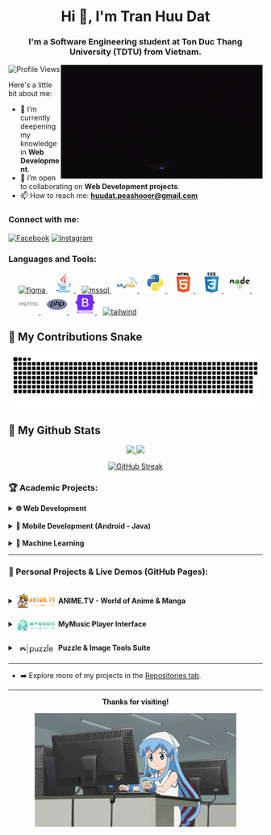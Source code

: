 <!-- Optional Banner (Keep commented out unless you want it) -->
<!-- ![MasterHead](https://1.bp.blogspot.com/-7A4WynwLsMw/XbBpCXG8fHI/AAAAAAAAMt4/uOa1bpLskYgrwGbllhSu2SDj_Mig8SXJQCLcBGAsYHQ/s1600/2000_600px.gif) -->

<h1 align="center">Hi 👋, I'm Tran Huu Dat</h1>
<h3 align="center">I'm a Software Engineering student at Ton Duc Thang University (TDTU) from Vietnam.</h3>

<img align="right" alt="Coding Animation" width="400" src="img/type.gif"> 
<!-- Make sure 'type.gif' exists in your repository or replace the src with a valid URL -->

<p align="left"> <img src="https://komarev.com/ghpvc/?username=TranHuuDat2004&label=Profile%20views&color=0e75b6&style=flat" alt="Profile Views" /> </p>

<!-- Optional Giphy Embed (Keep commented out unless you want it) -->
<!-- <div style="width:100%;height:0;padding-bottom:100%;position:relative;"><iframe src="https://giphy.com/embed/vtm4qejJIl1ERPIrbA" width="100%" height="100%" style="position:absolute" frameBorder="0" class="giphy-embed" allowFullScreen></iframe></div><p><a href="https://giphy.com/gifs/knife-crab-pikaole-vtm4qejJIl1ERPIrbA">via GIPHY</a></p> -->

Here's a little bit about me:
- 🌱 I’m currently deepening my knowledge in **Web Development**.
- 👯 I’m open to collaborating on **Web Development projects**.
- 📫 How to reach me: **huudat.peashooer@gmail.com**
<!-- - ⚡ Fun fact: I identify with the ISTP personality type. -->

<h3 align="left">Connect with me:</h3>
<p align="left">
  <!-- Twitter -->
  <!-- <a href="https://twitter.com/Rst_zsy" target="blank"><img align="center" src="https://raw.githubusercontent.com/rahuldkjain/github-profile-readme-generator/master/src/images/icons/Social/twitter.svg" alt="Twitter" height="30" width="40" /></a> -->
  
  <a href="https://www.facebook.com/tranhuudat.10112004" target="blank"><img align="center" src="https://raw.githubusercontent.com/rahuldkjain/github-profile-readme-generator/master/src/images/icons/Social/facebook.svg" alt="Facebook" height="30" width="40" /></a>
  <a href="https://www.instagram.com/huudat.2k4/" target="blank"><img align="center" src="https://raw.githubusercontent.com/rahuldkjain/github-profile-readme-generator/master/src/images/icons/Social/instagram.svg" alt="Instagram" height="30" width="40" /></a>
  
  <!-- Discord -->
  <!-- <a href="https://discord.gg/YOUR_DISCORD_ID" target="blank"><img align="center" src="https://raw.githubusercontent.com/rahuldkjain/github-profile-readme-generator/master/src/images/icons/Social/discord.svg" alt="Discord" height="30" width="40" /></a> -->
</p>

<h3 align="left">Languages and Tools:</h3>
<p align="left" style="padding-left: 20px;">
  <a href="https://www.figma.com/" target="_blank" rel="noreferrer">
    <img src="https://www.vectorlogo.zone/logos/figma/figma-icon.svg" alt="figma" width="40" height="40"/>
  </a>
    
  <a href="https://www.java.com" target="_blank" rel="noreferrer">
    <img src="https://raw.githubusercontent.com/devicons/devicon/master/icons/java/java-original.svg" alt="java" width="40" height="40"/>
  </a>
    
  <a href="https://www.microsoft.com/en-us/sql-server" target="_blank" rel="noreferrer">
    <img src="https://www.svgrepo.com/show/303229/microsoft-sql-server-logo.svg" alt="mssql" width="40" height="40"/>
  </a>
    
  <a href="https://www.mysql.com/" target="_blank" rel="noreferrer">
    <img src="https://raw.githubusercontent.com/devicons/devicon/master/icons/mysql/mysql-original-wordmark.svg" alt="mysql" width="40" height="40"/>
  </a>
    
  <a href="https://www.python.org" target="_blank" rel="noreferrer">
    <img src="https://raw.githubusercontent.com/devicons/devicon/master/icons/python/python-original.svg" alt="python" width="40" height="40"/>
  </a>
    
  <a href="https://www.w3.org/html/" target="_blank" rel="noreferrer">
    <img src="https://raw.githubusercontent.com/devicons/devicon/master/icons/html5/html5-original-wordmark.svg" alt="html5" width="40" height="40"/>
  </a>
    
  <a href="https://www.w3schools.com/css/" target="_blank" rel="noreferrer">
    <img src="https://raw.githubusercontent.com/devicons/devicon/master/icons/css3/css3-original-wordmark.svg" alt="css3" width="40" height="40"/>
  </a>
    
  <a href="https://nodejs.org" target="_blank" rel="noreferrer">
    <img src="https://raw.githubusercontent.com/devicons/devicon/master/icons/nodejs/nodejs-original-wordmark.svg" alt="NodeJS" width="40" height="40"/>
  </a>
    
  <a href="https://expressjs.com" target="_blank" rel="noreferrer">
    <img src="https://raw.githubusercontent.com/devicons/devicon/master/icons/express/express-original-wordmark.svg" alt="Express" width="40" height="40"/>
  </a>
    
  <a href="https://www.php.net" target="_blank" rel="noreferrer">
    <img src="https://raw.githubusercontent.com/devicons/devicon/master/icons/php/php-original.svg" alt="php" width="40" height="40"/>
  </a>
    
  <a href="https://getbootstrap.com" target="_blank" rel="noreferrer">
    <img src="https://raw.githubusercontent.com/devicons/devicon/master/icons/bootstrap/bootstrap-plain-wordmark.svg" alt="bootstrap" width="40" height="40"/>
  </a>
    
  <a href="https://tailwindcss.com/" target="_blank" rel="noreferrer">
    <img src="https://www.vectorlogo.zone/logos/tailwindcss/tailwindcss-icon.svg" alt="tailwind" width="40" height="40"/>
  </a>
</p>


## 🚀 My Contributions Snake

<picture>
  <source media="(prefers-color-scheme: dark)" srcset="https://raw.githubusercontent.com/TranHuuDat2004/TranHuuDat2004/output/github-contribution-grid-snake-dark.svg">
  <source media="(prefers-color-scheme: light)" srcset="https://raw.githubusercontent.com/TranHuuDat2004/TranHuuDat2004/output/github-contribution-grid-snake.svg">
  <img alt="github contribution grid snake animation" src="https://raw.githubusercontent.com/TranHuuDat2004/TranHuuDat2004/output/github-contribution-grid-snake.svg">
</picture>

## 🚀 My Github Stats

<p align="center">
  <a href="https://github.com/TranHuuDat2004/github-readme-stats">
    <img height="200" src="https://github-readme-stats.vercel.app/api?username=TranHuuDat2004&theme=radical&show_icons=true&include_all_commits=true&count_private=true" />
  </a>
  <a href="https://github.com/TranHuuDat2004/github-readme-stats"> <!-- Corrected link wrapper for consistency -->
    <img height="200" src="https://github-readme-stats.vercel.app/api/top-langs?username=TranHuuDat2004&theme=radical&layout=compact&langs_count=8&card_width=320" /> 
    <!-- Corrected username=TranHuuDat2004 -->
  </a>
</p>

<p align="center">
  <a href="https://git.io/streak-stats">
    <img src="https://streak-stats.demolab.com/?user=TranHuuDat2004&theme=radical&langs_count=8&card_width=805" alt="GitHub Streak" /> 
    <!-- Adjusted card_width slightly, you can fine-tune this -->
  </a>
</p>

### 🏆 Academic Projects:

<details>
<summary><strong>🌐 Web Development</strong></summary>
<br>
<div style="padding-left: 20px;">

<details>
<summary>
<img alt="BrickShop Logo"  src="img/logo_brickshop_resized.png" align="center">
<strong>BrickShop - E-commerce for Building Blocks</strong>
</summary>
<div style="padding-left: 40px; padding-top: 10px;">
<p>Engineered an e-commerce hub for building block fans (Qman, Keeppley, LEGO). Key features include seamless product browsing, secure checkout, order management, and a dedicated administration dashboard for efficient business operations.</p>
<ul>
<li><strong>Frontend:</strong> HTML5, CSS3, JavaScript, Bootstrap (Customer UI), Tailwind CSS (Admin UI)</li>
<li><strong>Backend:</strong> Node.js, Express.js</li>
<li><strong>Database:</strong> MySQL</li>
</ul>
</div>
</details>

<br>

<details>
<summary>
<img alt="ZStyle Logo"  src="img/logo_zstyle_resized.png" align="center">
<strong>ZStyle - Foundational E-commerce Website</strong>
</summary>
<div style="padding-left: 40px; padding-top: 10px;">
<p>Developed a foundational e-commerce website for clothing as a course project. Implemented core functionalities for users to explore fashion items and proceed through a basic purchase flow.</p>
<ul>
<li><strong>Frontend:</strong> HTML5, CSS3, JavaScript</li>
<li><strong>Backend:</strong> PHP</li>
<li><strong>Database:</strong> MySQL</li>
</ul>
</div>
</details>

<br>

<details>
<summary>
<img alt="Omacha Shop Logo"  src="img/logo_omacha_resized.png" align="center">
<strong>Omacha Shop - Full-stack Toy Store</strong>
</summary>
<div style="padding-left: 40px; padding-top: 10px;">
<p>A delightful e-commerce platform specializing in toys, developed as a full-stack web application. Features comprehensive online shopping experience for customers and a robust administration system for efficient management.</p>
<ul>
<li><strong>Frontend:</strong> HTML5, CSS3, JavaScript, Bootstrap</li>
<li><strong>Backend:</strong> PHP</li>
<li><strong>Database:</strong> MySQL</li>
</ul>
</div>
</details>

</div>
</details>

<br>

<details>
<summary><strong>📱 Mobile Development (Android - Java)</strong></summary>
<br>
<div style="padding-left: 20px;">

<details>
<summary>
<img alt="AquaTrack Logo"  src="img/logo_aquatrack_resized.png" align="center">
<strong>AquaTrack (Water_Reminder) - Hydration Companion App</strong>
</summary>
<div style="padding-left: 40px; padding-top: 10px;">
<p>Created AquaTrack, a native Android application promoting better hydration. Allows users to easily log water consumption, visualize progress towards daily goals, and store data persistently using Firebase Firestore.</p>
<ul>
<li><strong>Platform:</strong> Android</li>
<li><strong>Language:</strong> Java</li>
<li><strong>Database:</strong> Firebase Firestore</li>
</ul>
</div>
</details>

</div>
</details>

<br>

<details>
<summary><strong>🧠 Machine Learning</strong></summary>
<br>
<div style="padding-left: 20px;">

<details>
<summary>
<img alt="Handwriting Signature Recognition"  src="img/logo_handwriting_resized.png" align="center">
<strong>Handwriting Signature Recognition</strong>
</summary>
<div style="padding-left: 40px; padding-top: 10px;">
<p>Developed a machine learning model for authenticating handwritten signatures. This project explores techniques for feature extraction and classification to verify signature authenticity.</p>
<ul>
<li><strong>Language:</strong> Python</li>
<li><strong>Libraries/Frameworks:</strong> TensorFlow, Keras, scikit-learn, OpenCV</li>
</ul>
</div>
</details>

</div>
</details>

---

### 🚀 Personal Projects & Live Demos (GitHub Pages):

<br>

<details>
<summary>
<img alt="ANIME.TV Logo"  src="img/logo_animetv_resized.png" align="center">
<strong>ANIME.TV - World of Anime & Manga</strong>
</summary>
<ul>
    <li><strong>Description:</strong> A Crunchyroll-inspired static website built to explore and enjoy Anime & Manga content. A personal project for learning and skill development.</li>
    <li><strong>🔗 Live Demo:</strong> <a href="https://tranhuudat2004.github.io/anime.tv/">https://tranhuudat2004.github.io/anime.tv/</a></li>
    <li><strong>💡 Key Features:</strong> Video player, image/GIF galleries, manga reader.</li>
    <li><strong>Tech Stack:</strong> HTML5, CSS3, Vanilla JavaScript, GitHub Pages.</li>
</ul>
</details>

<br>

<details>
<summary>
<img alt="Mymusic Logo"  src="img/logo_mymusic_resized.png" align="center">
<strong>MyMusic Player Interface</strong>
</summary>
<ul>
    <li><strong>Description:</strong> A sleek, modern online music player interface inspired by platforms like Spotify. This project showcases UI/UX design skills and front-end development proficiency with a focus on a clean, responsive, and interactive user experience.</li>
    <li><strong>🔗 Live Demo:</strong> <a href="https://tranhuudat2004.github.io/mymusic-demo/">https://tranhuudat2004.github.io/mymusic-demo/</a></li>
    <li><strong>💡 Key Features:</strong> Intuitive music playback controls (play/pause, progress, volume). Responsive design for desktop and mobile. Dynamic UI elements built with vanilla JavaScript.</li>
    <li><strong>Tech Stack:</strong> HTML5, CSS3, JavaScript (ES6+).</li>
</ul>
</details>

<br>

<details>
<summary>
<img alt="Puzzle Logo"  src="img/logo_puzzle_resized.png" align="center">
<strong>Puzzle & Image Tools Suite</strong>
</summary>
<ul>
    <li><strong>Description:</strong> An engaging web application featuring an interactive jigsaw puzzle game and a set of practical image manipulation tools (square cropper, grid splitter, resizer). Designed for entertainment and utility.</li>
    <li><strong>🔗 Live Demo:</strong> <a href="https://tranhuudat2004.github.io/games_tools/">https://tranhuudat2004.github.io/games_tools/</a></li>
    <li><strong>💡 Key Features:</strong> Jigsaw puzzle with diverse image collections and intuitive drag & drop. Image tools: Crop to square, split into grid, resize with aspect ratio control.</li>
    <li><strong>Tech Stack:</strong> HTML5, CSS3, JavaScript, Bootstrap.</li>
</ul>
</details>



---

*   ➡️ Explore more of my projects in the [Repositories tab](https://github.com/TranHuuDat2004?tab=repositories).

---

<p align="center">
  <strong>Thanks for visiting!</strong> 
  <!-- Hoặc bạn có thể dùng: **Thanks for visiting!** -->
</p>
<p align="center">
  <img src="img/coding.gif" alt="Coding GIF - Thanks for visiting!" width="400"/> 
  <!-- Make sure 'coding.gif' exists or replace src -->
</p>
